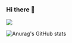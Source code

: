 ### Hi there 👋
![](https://komarev.com/ghpvc/?username=PavlaBerankova&color=blueviolet)

![Anurag's GitHub stats](https://github-readme-stats.vercel.app/api?username=PavlaBerankova&show_icons=true&theme=gruvbox)
<!--
**PavlaBerankova/PavlaBerankova** is a ✨ _special_ ✨ repository because its `README.md` (this file) appears on your GitHub profile.

Here are some ideas to get you started:

- 🔭 I’m currently working on ...
- 🌱 I’m currently learning ...
- 👯 I’m looking to collaborate on ...
- 🤔 I’m looking for help with ...
- 💬 Ask me about ...
- 📫 How to reach me: ...
- 😄 Pronouns: ...
- ⚡ Fun fact: ...
-->
